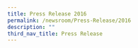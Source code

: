 ```yaml
---
title: Press Release 2016
permalink: /newsroom/Press-Release/2016
description: ""
third_nav_title: Press Release
---
```

